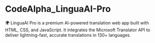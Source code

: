 # CodeAlpha_LinguaAI-Pro
🌍 LinguaAI Pro is a premium AI-powered translation web app built with HTML, CSS, and JavaScript. It integrates the Microsoft Translator API to deliver lightning-fast, accurate translations in 130+ languages.
